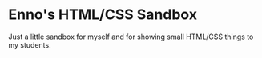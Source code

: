 # Enno's HTML/CSS Sandbox

Just a little sandbox for myself and for showing small HTML/CSS things to my students.

